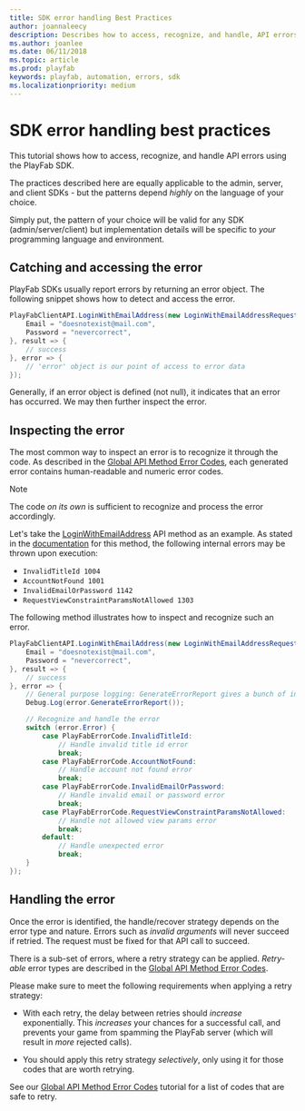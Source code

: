 ```yaml
---
title: SDK error handling Best Practices
author: joannaleecy
description: Describes how to access, recognize, and handle, API errors using the PlayFab SDK.
ms.author: joanlee
ms.date: 06/11/2018
ms.topic: article
ms.prod: playfab
keywords: playfab, automation, errors, sdk
ms.localizationpriority: medium
---
```


# SDK error handling best practices

This tutorial shows how to access, recognize, and handle API errors using the PlayFab SDK.

 The practices described here are equally applicable to the admin, server, and client SDKs - but the patterns depend *highly* on the language of your choice.

Simply put, the pattern of your choice will be valid for any SDK (admin/server/client) but implementation details will be specific to *your* programming language and environment.

## Catching and accessing the error

PlayFab SDKs usually report errors by returning an error object. The following snippet shows how to detect and access the error.

```csharp
PlayFabClientAPI.LoginWithEmailAddress(new LoginWithEmailAddressRequest() {
    Email = "doesnotexist@mail.com",
    Password = "nevercorrect",
}, result => {
    // success
}, error => {
    // 'error' object is our point of access to error data
});
```

Generally, if an error object is defined (not null), it indicates that an error has occurred. We may then further inspect the error.

## Inspecting the error

The most common way to inspect an error is to recognize it through the code. As described in the [Global API Method Error Codes](../../../api-references/global-api-method-error-codes.md), each generated error contains human-readable and numeric error codes.

> [!NOTE]
> The code *on its own* is sufficient to recognize and process the error accordingly.

Let's take the [LoginWithEmailAddress](xref:titleid.playfabapi.com.client.authentication.loginwithemailaddress) API method as an example. As stated in the [documentation](xref:titleid.playfabapi.com.client.authentication.loginwithemailaddress) for this method, the following internal errors may be thrown upon execution:

- `InvalidTitleId 1004`
- `AccountNotFound 1001`
- `InvalidEmailOrPassword 1142`
- `RequestViewConstraintParamsNotAllowed 1303`

The following method illustrates how to inspect and recognize such an error.

```csharp
PlayFabClientAPI.LoginWithEmailAddress(new LoginWithEmailAddressRequest() {
    Email = "doesnotexist@mail.com",
    Password = "nevercorrect",
}, result => {
    // success
}, error => {
    // General purpose logging: GenerateErrorReport gives a bunch of information about the error
    Debug.Log(error.GenerateErrorReport());

    // Recognize and handle the error
    switch (error.Error) {
        case PlayFabErrorCode.InvalidTitleId:
            // Handle invalid title id error
            break;
        case PlayFabErrorCode.AccountNotFound:
            // Handle account not found error
            break;
        case PlayFabErrorCode.InvalidEmailOrPassword:
            // Handle invalid email or password error
            break;
        case PlayFabErrorCode.RequestViewConstraintParamsNotAllowed:
            // Handle not allowed view params error
            break;
        default:
            // Handle unexpected error
            break;
    }
});
```

## Handling the error

Once the error is identified, the handle/recover strategy depends on the error type and nature. Errors such as *invalid arguments* will never succeed if retried. The request must be fixed for that API call to succeed.

There is a sub-set of errors, where a retry strategy can be applied. *Retry-able* error types are described in the [Global API Method Error Codes](../../../api-references/global-api-method-error-codes.md).

Please make sure to meet the following requirements when applying a retry strategy:

- With each retry, the delay between retries should *increase* exponentially. This *increases* your chances for a successful call, and prevents your game from spamming the PlayFab server (which will result in *more* rejected calls).

- You should apply this retry strategy *selectively*, only using it for those codes that are worth retrying.

See our [Global API Method Error Codes](../../../api-references/global-api-method-error-codes.md) tutorial for a list of codes that are safe to retry.
